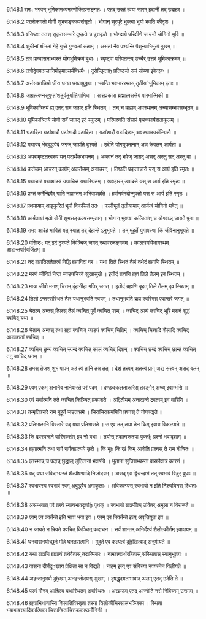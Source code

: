 6.148.1
रामः:
भगवन् भूमिकामध्यमरणोक्तिप्रसङ्गतः ।
एतद् उक्तं त्वया सारम् इदानीं तद् उदाहर ॥


6.148.2
परलोकगतो योगी शुभसङ्कल्पसंसृतौ ।
भोगान् सुरपुरे भुक्त्वा भूयो भवति कीदृशः ॥


6.148.3
वसिष्ठः:
ततस् सुकृतसम्भारे दुष्कृते च पुराकृते ।
भोगक्षये परिक्षीणे जायन्ते योगिनो भुवि ॥


6.148.4
शुचीनां श्रीमतां गेहे गुप्ते गुणवतां सताम् ।
असतां नैव पश्यन्ति पैशुन्याभिमुखं मुखम् ॥


6.148.5
तत्र प्राग्वासनाभ्यस्तं योगभूमिक्रमं बुधाः ।
स्पृष्ट्वा परिपतन्त्य् उच्चैर् उत्तरं भूमिकाक्रमम् ॥


6.148.6
तत्रोद्वेगमदग्लानिमोहमात्सर्यविभ्रमैः ।
दूरोज्झिताḫ प्रतिष्ठन्ते समं सोम्या इवेन्दवः ॥


6.148.7
असंसक्तधियो धीरा धन्या धवलबुद्धयः ।
भवन्ति भवभारस्थास् तृतीयां भूमिकाम् इताः ॥


6.148.8
जाग्रत्स्वप्नसुषुप्तांशतुर्यतुर्यातिगाभिधा ।
सप्तप्रकारा ब्रह्मात्मसत्तेयं पारमात्मिकी ॥


6.148.9
भूमिकात्रितयं ह्य् एतद् राम जाग्रद् इति स्थितम् ।
तच् च ब्राह्मम् अवस्थानम् अन्यासम्भवसम्भृतम् ॥


6.148.10
भूमिकात्रितये योगी सर्वं जाग्रद् इदं स्फुटम् ।
परिपश्यति संसारं पृथक्कार्यशताकुलम् ॥


6.148.11
घटादिता घटांशादौ पटांशादौ पटादिता ।
वटांशादौ वटादित्वम् अवस्थात्रयसंस्थितौ ॥


6.148.12
यथावद् भेदबुद्ध्येदं जगज् जाग्रति दृश्यते ।
उदेति योगयुक्तानाम् अत्र केवलम् आर्यता ॥


6.148.13
अपरामृष्टतत्त्वस्य यत् पदार्थैकभावनम् ।
अम्लानं तद् भवेज् जाग्रद् असद् अस्तु सद् अस्तु वा ॥


6.148.14
कर्तव्यम् आचरन् कार्यम् अकर्तव्यम् अनाचरन् ।
तिष्ठति प्रकृताचारो यस् स आर्य इति स्मृतः ॥


6.148.15
यथाचारं यथाशास्त्रं यथाचित्तं यथास्थितम् ।
व्यवहारम् उपादत्ते यस् स आर्य इति स्मृतः ॥


6.148.16
प्राप्तं कर्मेन्द्रियैर् याति नाप्राप्तम् अभिवाञ्छति ।
हर्षामर्षमदोन्मुक्तो यस् स आर्य इति स्मृतः ॥


6.148.17
प्रथमायाम् अङ्कुरितं भूमौ विकसितं ततः ।
फलीभूतं तृतीयायाम् आर्यत्वं योगिनो भवेत् ॥


6.148.18
आर्यतायां मृतो योगी शुभसङ्कल्पसम्भृतान् ।
भोगान् भुक्त्वा कल्पितांश् च योगवाञ् जायते पुनः ॥


6.148.19
रामः:
आदेहं भावितं यत् स्यात् तद् देहान्ते ऽनुभूयते ।
तन् मुहूर्ते युगावस्था किं जीवेनानुभूयते ॥


6.148.20
वसिष्ठः:
यद् इदं दृश्यते किञ्चिज् जगत् स्थावरजङ्गमम् ।
कालत्रयविभागस्थम् आद्यन्तपरिवर्जितम् ॥


6.148.21
तद् ब्रह्मतिलतैलत्वं विद्धि ब्रह्मविदां वर ।
यथा तिले स्थितं तैलं तथेदं ब्रह्मणि स्थितम् ॥


6.148.22
मरणं जीवितं चेष्टा जाड्यचित्त्वे सुखासुखे ।
इतीदं ब्रह्मणि ब्रह्म तिले तैलम् इव स्थितम् ॥


6.148.23
माया जीवो मनश् चित्तम् ईहानीहा गतिर् जगत् ।
इतीदं ब्रह्मणि बृहत् तिले तैलम् इव स्थितम् ॥


6.148.24
तिलो ऽन्तस्संस्थितं तैलं यथानुभवति स्वयम् ।
तथानुभवति ब्रह्म स्वस्मिन्न् एवान्तरे जगत् ॥


6.148.25
चेतत्य् अन्तस् तिलस् तैलं क्वचित् पूर्वं क्वचित् परम् ।
क्वचिद् अल्पं क्वचिद् भूरि म्लानं शुद्धं क्वचिद् यथा ॥


6.148.26
चेतत्य् अन्तस् तथा ब्रह्म क्वचिज् जाड्यं क्वचिच् चितिम् ।
क्वचिच् चित्तादि शैलादि क्वचिद् आकाशतां क्वचित् ॥


6.148.27
क्वचिच् छून्यं क्वचित् स्पन्दं क्वचित् कालं क्वचिद् दिशम् ।
क्वचिच् छब्दं क्वचिच् छान्तं क्वचित् तनु क्वचिद् घनम् ॥


6.148.28
तमस् तेजश् शुभं पापम् अहं त्वं तानि तत्र तत् ।
देशं तत्त्वम् अतत्त्वं प्राग् अद्य सत्त्वम् असद् बलम् ॥


6.148.29
एवम् एकम् अनानैव नानेवास्ते परं पदम् ।
दण्डचक्रलताकारैस् तरङ्गैर् अम्ब्व् इवाम्भसि ॥


6.148.30
एवं सर्वात्मनि तते क्वचित् किञ्चित् प्रकाशते ।
अद्वितीयम् अनाद्यन्ते द्रवत्वम् इव वारिणि ॥


6.148.31
तन्मृतिप्रसरे राम मुहूर्तं जडताभ्रमे ।
चिराचिरप्रत्ययिनि प्रश्नस् ते नोपपद्यते ॥


6.148.32
प्रतिभात्मनि विस्तारे यद् यथा प्रतिभासते ।
स एव तत् तथा तेन किम् इवात्र विकल्प्यते ॥


6.148.33
किं द्रवस्पन्दने वारिमरुतोर् इव नो यथा ।
तयोस् तदात्मकतया युक्तḫ प्रश्नो भवादृशाम् ॥


6.148.34
ब्रह्मात्मनि तथा सर्गे सर्गताप्रत्यये कृते ।
किं भूẖ किं खं किम् आशेति प्रश्नस् ते राम नोचितः ॥


6.148.35
एतस्माच् च पदाच् छुद्धाल् लुठितानां भवार्णवे ।
भूतानां सुचिराभ्यस्ता वासनैवात्र कारणं ॥


6.148.36
यद् यथा संविदाभ्यस्तं शैत्यौष्ण्यादि निजोदयम् ।
असद् एव द्विचन्द्राभं तत् स्वभावं विदुर् बुधाः ॥


6.148.37
स्वभावस्य स्वभावं स्वम् अबुद्ध्वैव भ्रमाकुलाः ।
अविकल्प्यस् स्वभावो न इति निश्चयिनस् स्थिताः ॥


6.148.38
असम्भवात् परे तत्त्वे स्वत्वभावदृशोḫ पृथक् ।
स्वभावो ब्रह्मणीत्य् उक्तिर् अमूला न विराजते ॥


6.148.39
एवम् एव प्रवर्तन्ते इति भावा भवा इव ।
एवम् एव निवर्तन्ते इत्य् अवृत्तियुता इव ॥


6.148.40
न जायते न म्रियते क्वचित् किञ्चित् कदाचन ।
सर्वं शान्तम् अनिर्देश्यं शैलोत्कीर्णम् इवाक्षयम् ॥


6.148.41
घनवासनयोच्छूने मोहे घनतरात्मनि ।
मुहूर्त एव कल्पत्वं दुẖखित्वाद् अनुमीयते ॥


6.148.42
यथा ब्रह्मणि ब्रह्मत्वं तथैवैतास् तदात्मिकाः ।
नामशब्दार्थरहितास् संस्थितास् स्वानुभूतयः ॥


6.148.43
वासना दीर्घदुẖखाय प्रेक्षिता सा न विद्यते ।
नाहम् इत्य् एव संवित्त्या स्वयत्नेन विलीयते ॥


6.148.44
अहन्तानुभवो दुẖखम् अनहन्तोदयस् सुखम् ।
दृषद्धृदयताभावाद् अलम् एतद् उदेति ते ॥


6.148.45
परमं मौनम् आश्रित्य यथास्थितम् अवस्थितः ।
अखण्डम् एतद् आप्नोति नरो निर्विघ्नम् उत्तमम् ॥


6.148.46
ब्रह्माभिधानास्ति शिलातिविस्तृता तस्यां त्रिलोकीचिरसालभञ्जिका ।
स्थिता भवाभावरयादिकात्मिका चित्तान्विताचित्तककाष्ठमौनिनी ॥

